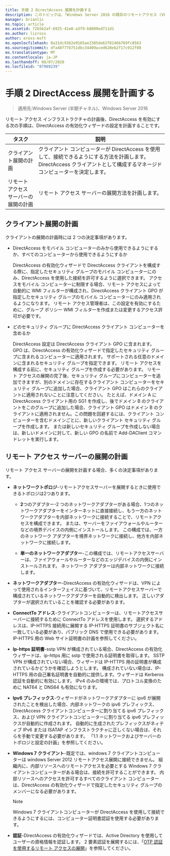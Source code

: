 ```yaml
---
title: 手順 2 DirectAccess 展開を計画する
description: このトピックは、「Windows Server 2016 の既存のリモートアクセス (VPN) 展開に DirectAccess を追加する」の一部です。
manager: brianlic
ms.topic: article
ms.assetid: 72b5b2af-6925-41e0-a3f9-b8809ed711d1
ms.author: lizross
author: eross-msft
ms.openlocfilehash: 8a31dc9362e9165ae2385de62f8146b769fc8563
ms.sourcegitcommit: dfa48f77b751dbc34409aced628eb2f17c912f08
ms.translationtype: MT
ms.contentlocale: ja-JP
ms.lasthandoff: 08/07/2020
ms.locfileid: "87969239"
---
```

# <a name="step-2-plan-the-directaccess-deployment"></a>手順 2 DirectAccess 展開を計画する

>適用先:Windows Server (半期チャネル)、Windows Server 2016

リモート アクセス インフラストラクチャの計画後、DirectAccess を有効にする次の手順は、DirectAccess の有効化ウィザードの設定を計画することです。

|タスク|説明|
|----|--------|
|クライアント展開の計画|クライアント コンピューターが DirectAccess を使用して、接続できるようにする方法を計画します。 DirectAccess クライアントとして構成するマネージド コンピューターを決定します。|
|リモート アクセス サーバーの展開の計画|リモート アクセス サーバーの展開方法を計画します。|

## <a name="planning-for-client-deployment"></a><a name="bkmk_2_1_client"></a>クライアント展開の計画
クライアントの展開の計画時には 2 つの決定事項があります。

-   DirectAccess をモバイル コンピューターのみから使用できるようにするか、すべてのコンピューターから使用できるようにするか

    DirectAccess の有効化ウィザードで DirectAccess クライアントを構成する際に、指定したセキュリティ グループのモバイル コンピューターにのみ、DirectAccess を使用した接続を許可するように選択できます。 アクセスをモバイル コンピューターに制限する場合、リモート アクセスによって自動的に WMI フィルターが構成され、DirectAccess クライアント GPO が指定したセキュリティ グループのモバイル コンピューターにのみ適用されるようになります。 リモート アクセス管理者は、この設定を有効にするために、グループ ポリシー WMI フィルターを作成または変更するアクセス許可が必要です。

-   どのセキュリティ グループに DirectAccess クライアント コンピューターを含めるか

    DirectAccess 設定は DirectAccess クライアント GPO に含まれます。 GPO は、DirectAccess の有効化ウィザードで指定したセキュリティ グループに含まれるコンピューターに適用されます。 サポートされる任意のドメインに含まれるセキュリティ グループを指定できます。 リモート アクセスを構成する前に、セキュリティ グループを作成する必要があります。 リモート アクセスの展開の完了後、セキュリティ グループにコンピューターを追加できますが、別のドメインに存在するクライアント コンピューターをセキュリティ グループに追加した場合、クライアント GPO はこれらのクライアントに適用されないことに注意してください。 たとえば、ドメイン A に DirectAccess クライアント用の SG1 を作成し、後でドメイン B のクライアントをこのグループに追加した場合、クライアント GPO はドメイン B のクライアントに適用されません。この問題を回避するには、クライアント コンピューターを含むドメインごとに、新しいクライアント セキュリティ グループを作成します。 または新しいセキュリティ グループを作成しない場合は、新しいドメインに対して、新しい GPO の名前で Add-DAClient コマンドレットを実行します。

## <a name="planning-for-remote-access-server-deployment"></a><a name="bkmk_2_2_server"></a>リモート アクセス サーバーの展開の計画
リモート アクセス サーバーの展開を計画する場合、多くの決定事項があります。

-   **ネットワークトポロジ**-リモートアクセスサーバーを展開するときに使用できるトポロジは2つあります。

    -   **2**つのアダプター-2 つのネットワークアダプターがある場合、1つのネットワークアダプターをインターネットに直接接続し、もう一方のネットワークアダプターを内部ネットワークに接続することで、リモートアクセスを構成できます。 または、サーバーをファイアウォールやルーターなどの境界デバイスの内側にインストールします。 この構成では、一方のネットワーク アダプターを境界ネットワークに接続し、他方を内部ネットワークに接続します。

    -   **単一のネットワークアダプター**-この構成では、リモートアクセスサーバーは、ファイアウォールやルーターなどのエッジデバイスの内側にインストールされます。 ネットワーク アダプターは内部ネットワークに接続します。

-   **ネットワークアダプター**-DirectAccess の有効化ウィザードは、VPN によって使用されるインターフェイスに基づいて、リモートアクセスサーバーで構成されているネットワークアダプターを自動的に検出します。 正しいアダプターが選択されていることを確認する必要があります。

-   **ConnectTo アドレス**-クライアントコンピューターは、リモートアクセスサーバーに接続するために ConnectTo アドレスを使用します。 選択するアドレスは、IP-HTTPS 接続用に展開する IP-HTTPS 証明書のサブジェクト名に一致している必要があり、パブリック DNS で使用できる必要があります。 IP-HTTPS 用の Web サイト証明書の計画を参照してください。

-   **Ip-https 証明書**-sstp VPN が構成されている場合、DirectAccess の有効化ウィザードは、ip-https 用に sstp で使用される証明書を取得します。 SSTP VPN が構成されていない場合、ウィザードは IP-HTTPS 用の証明書が構成されているかどうかを確認しようとします。 構成されていない場合は、IP-HTTPS 用の自己署名証明書を自動的に提供します。ウィザードは Kerberos 認証を自動的に有効にします。 IPv4 のみの環境では、プロトコル変換のために NAT64 と DNS64 も有効になります。

-   **Ipv6 プレフィックス**-ウィザードがネットワークアダプターに ipv6 が展開されたことを検出した場合、内部ネットワークの ipv6 プレフィックス、DirectAccess クライアントコンピューターに割り当てる ipv6 プレフィックス、および VPN クライアントコンピューターに割り当てる ipv6 プレフィックスが自動的に作成されます。 自動的に生成されたプレフィックスがネィティブ IPv6 または ISATAP インフラストラクチャに正しくない場合は、それらを手動で変更する必要があります。 「1.1 ネットワークおよびサーバーのトポロジと設定の計画」を参照してください。

-   **Windows 7 クライアント**-既定では、windows 7 クライアントコンピューターは windows Server 2012 リモートアクセス展開に接続できません。 組織内に、内部リソースへのリモートアクセスを必要とする Windows 7 クライアントコンピューターがある場合は、接続を許可することができます。 内部リソースへのアクセスを許可するすべてのクライアント コンピューターは、DirectAccess の有効化ウィザードで指定したセキュリティ グループのメンバーになる必要があります。

    > [!NOTE]
    > Windows 7 クライアントコンピューターが DirectAccess を使用して接続できるようにするには、コンピューター証明書認証を使用する必要があります。

-   **認証**-DirectAccess の有効化ウィザードでは、Active Directory を使用してユーザーの資格情報を認証します。 2 要素認証を展開するには、「[OTP 認証を使用するリモート アクセスの展開](../../ras/otp/Deploy-RA-OTP.md)」を参照してください。





